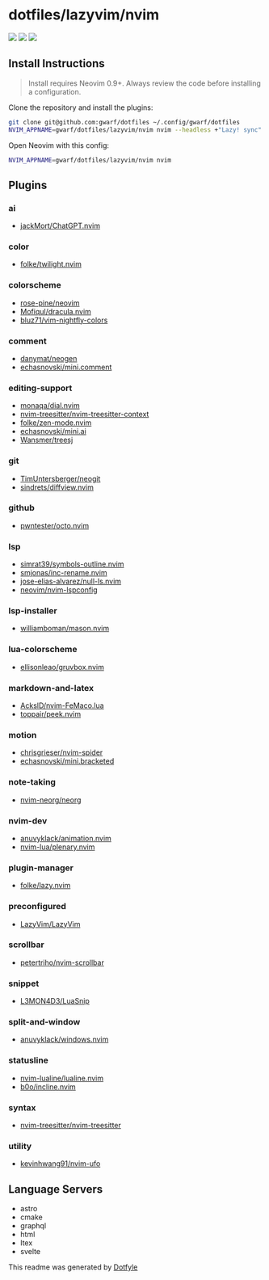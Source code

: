 # dotfiles/lazyvim/nvim

<a href="https://dotfyle.com/gwarf/dotfiles-lazyvim-nvim"><img src="https://dotfyle.com/gwarf/dotfiles-lazyvim-nvim/badges/plugins?style=flat" /></a>
<a href="https://dotfyle.com/gwarf/dotfiles-lazyvim-nvim"><img src="https://dotfyle.com/gwarf/dotfiles-lazyvim-nvim/badges/leaderkey?style=flat" /></a>
<a href="https://dotfyle.com/gwarf/dotfiles-lazyvim-nvim"><img src="https://dotfyle.com/gwarf/dotfiles-lazyvim-nvim/badges/plugin-manager?style=flat" /></a>

## Install Instructions

> Install requires Neovim 0.9+. Always review the code before installing a configuration.

Clone the repository and install the plugins:

```sh
git clone git@github.com:gwarf/dotfiles ~/.config/gwarf/dotfiles
NVIM_APPNAME=gwarf/dotfiles/lazyvim/nvim nvim --headless +"Lazy! sync" +qa
```

Open Neovim with this config:

```sh
NVIM_APPNAME=gwarf/dotfiles/lazyvim/nvim nvim
```

## Plugins

### ai

- [jackMort/ChatGPT.nvim](https://dotfyle.com/plugins/jackMort/ChatGPT.nvim)

### color

- [folke/twilight.nvim](https://dotfyle.com/plugins/folke/twilight.nvim)

### colorscheme

- [rose-pine/neovim](https://dotfyle.com/plugins/rose-pine/neovim)
- [Mofiqul/dracula.nvim](https://dotfyle.com/plugins/Mofiqul/dracula.nvim)
- [bluz71/vim-nightfly-colors](https://dotfyle.com/plugins/bluz71/vim-nightfly-colors)

### comment

- [danymat/neogen](https://dotfyle.com/plugins/danymat/neogen)
- [echasnovski/mini.comment](https://dotfyle.com/plugins/echasnovski/mini.comment)

### editing-support

- [monaqa/dial.nvim](https://dotfyle.com/plugins/monaqa/dial.nvim)
- [nvim-treesitter/nvim-treesitter-context](https://dotfyle.com/plugins/nvim-treesitter/nvim-treesitter-context)
- [folke/zen-mode.nvim](https://dotfyle.com/plugins/folke/zen-mode.nvim)
- [echasnovski/mini.ai](https://dotfyle.com/plugins/echasnovski/mini.ai)
- [Wansmer/treesj](https://dotfyle.com/plugins/Wansmer/treesj)

### git

- [TimUntersberger/neogit](https://dotfyle.com/plugins/TimUntersberger/neogit)
- [sindrets/diffview.nvim](https://dotfyle.com/plugins/sindrets/diffview.nvim)

### github

- [pwntester/octo.nvim](https://dotfyle.com/plugins/pwntester/octo.nvim)

### lsp

- [simrat39/symbols-outline.nvim](https://dotfyle.com/plugins/simrat39/symbols-outline.nvim)
- [smjonas/inc-rename.nvim](https://dotfyle.com/plugins/smjonas/inc-rename.nvim)
- [jose-elias-alvarez/null-ls.nvim](https://dotfyle.com/plugins/jose-elias-alvarez/null-ls.nvim)
- [neovim/nvim-lspconfig](https://dotfyle.com/plugins/neovim/nvim-lspconfig)

### lsp-installer

- [williamboman/mason.nvim](https://dotfyle.com/plugins/williamboman/mason.nvim)

### lua-colorscheme

- [ellisonleao/gruvbox.nvim](https://dotfyle.com/plugins/ellisonleao/gruvbox.nvim)

### markdown-and-latex

- [AckslD/nvim-FeMaco.lua](https://dotfyle.com/plugins/AckslD/nvim-FeMaco.lua)
- [toppair/peek.nvim](https://dotfyle.com/plugins/toppair/peek.nvim)

### motion

- [chrisgrieser/nvim-spider](https://dotfyle.com/plugins/chrisgrieser/nvim-spider)
- [echasnovski/mini.bracketed](https://dotfyle.com/plugins/echasnovski/mini.bracketed)

### note-taking

- [nvim-neorg/neorg](https://dotfyle.com/plugins/nvim-neorg/neorg)

### nvim-dev

- [anuvyklack/animation.nvim](https://dotfyle.com/plugins/anuvyklack/animation.nvim)
- [nvim-lua/plenary.nvim](https://dotfyle.com/plugins/nvim-lua/plenary.nvim)

### plugin-manager

- [folke/lazy.nvim](https://dotfyle.com/plugins/folke/lazy.nvim)

### preconfigured

- [LazyVim/LazyVim](https://dotfyle.com/plugins/LazyVim/LazyVim)

### scrollbar

- [petertriho/nvim-scrollbar](https://dotfyle.com/plugins/petertriho/nvim-scrollbar)

### snippet

- [L3MON4D3/LuaSnip](https://dotfyle.com/plugins/L3MON4D3/LuaSnip)

### split-and-window

- [anuvyklack/windows.nvim](https://dotfyle.com/plugins/anuvyklack/windows.nvim)

### statusline

- [nvim-lualine/lualine.nvim](https://dotfyle.com/plugins/nvim-lualine/lualine.nvim)
- [b0o/incline.nvim](https://dotfyle.com/plugins/b0o/incline.nvim)

### syntax

- [nvim-treesitter/nvim-treesitter](https://dotfyle.com/plugins/nvim-treesitter/nvim-treesitter)

### utility

- [kevinhwang91/nvim-ufo](https://dotfyle.com/plugins/kevinhwang91/nvim-ufo)

## Language Servers

- astro
- cmake
- graphql
- html
- ltex
- svelte

This readme was generated by [Dotfyle](https://dotfyle.com)
